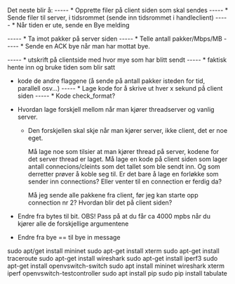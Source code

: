 Det neste blir å:
 ----- * Opprette filer på client siden som skal sendes
 ----- * Sende filer til server, i tidsrommet (sende inn tidsrommet i handleclient)
 ----- * Når tiden er ute, sende en Bye melding
 

 ----- * Ta imot pakker på server siden
 ----- * Telle antall pakker/Mbps/MB
 ----- * Sende en ACK bye når man har mottat bye. 

 ----- * utskrift på clientside med hvor mye som har blitt sendt
 ----- * faktisk hente inn og bruke tiden som blir satt
 * kode de andre flaggene (å sende på antall pakker isteden for tid, parallell osv...)
 ----- * Lage kode for å skrive ut hver x sekund på client siden
 ----- * Kode check_format?

 * Hvordan lage forskjell mellom når man kjører threadserver og vanlig server. 
    * Den forskjellen skal skje når man kjører server, ikke client, det er noe eget. 

        Må lage noe som tilsier at man kjører thread på server, kodene for det server thread er laget.
        Må lage en kode på client siden som lager antall connecions/cleints som det tallet som ble sendt inn. Og som derretter prøver å koble seg til. Er det bare å lage en forløkke som sender inn connections? Eller venter til en connection er ferdig da?

        Må jeg sende alle pakkene fra client, før jeg kan starte opp connection nr 2? Hvordan blir det på client siden?

* Endre fra bytes til bit. OBS! Pass på at du får ca 4000 mpbs når du kjører alle de forskjellige argumentene
* Endre fra bye == til bye in message 


sudo apt/get install mininet
sudo apt-get install xterm
sudo apt-get install traceroute
sudo apt-get install wireshark
sudo apt-get install iperf3
sudo apt-get install openvswitch-switch
sudo apt install mininet wireshark xterm iperf openvswitch-testcontroller 
sudo apt install pip
sudo pip install tabulate